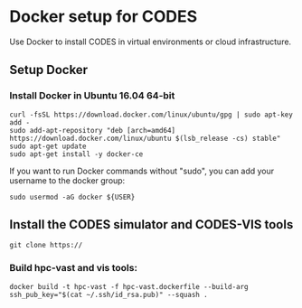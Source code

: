 # Docker setup for CODES

Use Docker to install CODES in virtual environments or cloud infrastructure. 

## Setup Docker

### Install Docker in Ubuntu 16.04 64-bit 

```
curl -fsSL https://download.docker.com/linux/ubuntu/gpg | sudo apt-key add -
sudo add-apt-repository "deb [arch=amd64] https://download.docker.com/linux/ubuntu $(lsb_release -cs) stable"
sudo apt-get update
sudo apt-get install -y docker-ce

````

If you want to run Docker commands without "sudo", you can add your username to the docker group:
```
sudo usermod -aG docker ${USER}
```

## Install the CODES simulator and CODES-VIS tools

```
git clone https://
```


### Build hpc-vast and vis tools: 

```
docker build -t hpc-vast -f hpc-vast.dockerfile --build-arg ssh_pub_key="$(cat ~/.ssh/id_rsa.pub)" --squash .